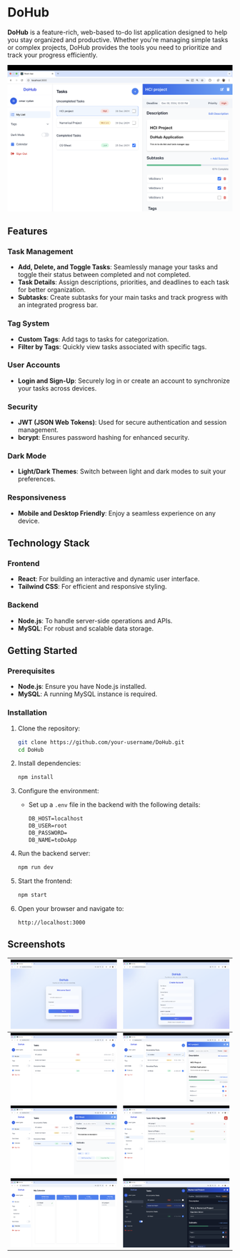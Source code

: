 # DoHub

**DoHub** is a feature-rich, web-based to-do list application designed to help you stay organized and productive. Whether you're managing simple tasks or complex projects, DoHub provides the tools you need to prioritize and track your progress efficiently.

![1735144543410](assets/4.png)

## Features

### Task Management

- **Add, Delete, and Toggle Tasks**: Seamlessly manage your tasks and toggle their status between completed and not completed.
- **Task Details**: Assign descriptions, priorities, and deadlines to each task for better organization.
- **Subtasks**: Create subtasks for your main tasks and track progress with an integrated progress bar.

### Tag System

- **Custom Tags**: Add tags to tasks for categorization.
- **Filter by Tags**: Quickly view tasks associated with specific tags.

### User Accounts

- **Login and Sign-Up**: Securely log in or create an account to synchronize your tasks across devices.

### Security

- **JWT (JSON Web Tokens)**: Used for secure authentication and session management.
- **bcrypt**: Ensures password hashing for enhanced security.

### Dark Mode

- **Light/Dark Themes**: Switch between light and dark modes to suit your preferences.

### Responsiveness

- **Mobile and Desktop Friendly**: Enjoy a seamless experience on any device.

## Technology Stack

### Frontend

- **React**: For building an interactive and dynamic user interface.
- **Tailwind CSS**: For efficient and responsive styling.

### Backend

- **Node.js**: To handle server-side operations and APIs.
- **MySQL**: For robust and scalable data storage.

## Getting Started

### Prerequisites

- **Node.js**: Ensure you have Node.js installed.
- **MySQL**: A running MySQL instance is required.

### Installation

1. Clone the repository:

   ```bash
   git clone https://github.com/your-username/DoHub.git
   cd DoHub
   ```
2. Install dependencies:

   ```bash
   npm install
   ```
3. Configure the environment:

   - Set up a `.env` file in the backend with the following details:
     ```
     DB_HOST=localhost
     DB_USER=root
     DB_PASSWORD=
     DB_NAME=toDoApp
     ```
4. Run the backend server:

   ```bash
   npm run dev
   ```
5. Start the frontend:

   ```bash
   npm start
   ```
6. Open your browser and navigate to:

   ```
   http://localhost:3000
   ```

## Screenshots


| ![1735144543410](assets/1.png) | ![1735144543410](assets/2.png) |
| :----------------------------: | ------------------------------ |
| ![1735144543410](assets/3.png) | ![1735144543410](assets/4.png) |
| ![1735144543410](assets/5.png) | ![1735144543410](assets/6.png) |
| ![1735144543410](assets/7.png) | ![1735144543410](assets/8.png) |
